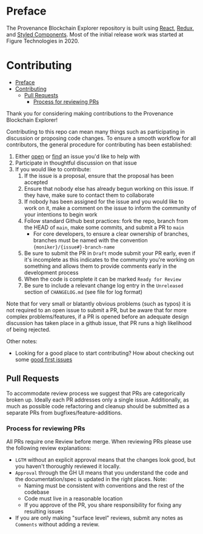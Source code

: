 # Preface 

The Provenance Blockchain Explorer repository is built using [React](https://reactjs.org/), [Redux](https://redux.js.org/), and [Styled Components](https://styled-components.com/).  Most of the initial release work was started at Figure Technologies in 2020.

# Contributing

- [Preface](#preface)
- [Contributing](#contributing)
  - [Pull Requests](#pull-requests)
    - [Process for reviewing PRs](#process-for-reviewing-prs)

Thank you for considering making contributions to the Provenance Blockchain Explorer!

Contributing to this repo can mean many things such as participating in
discussion or proposing code changes. To ensure a smooth workflow for all
contributors, the general procedure for contributing has been established:

1. Either [open](https://github.com/provenance-io/explorer-frontend/issues/new/choose) or
   [find](https://github.com/provenance-io/explorer-frontend/issues) an issue you'd like to help with
2. Participate in thoughtful discussion on that issue
3. If you would like to contribute:
   1. If the issue is a proposal, ensure that the proposal has been accepted
   2. Ensure that nobody else has already begun working on this issue. If they have,
      make sure to contact them to collaborate
   3. If nobody has been assigned for the issue and you would like to work on it,
      make a comment on the issue to inform the community of your intentions
      to begin work
   4. Follow standard Github best practices: fork the repo, branch from the
      HEAD of `main`, make some commits, and submit a PR to `main`
      - For core developers, to ensure a clear ownership of branches, branches must be named with the convention `{moniker}/{issue#}-branch-name`
   5. Be sure to submit the PR in `Draft` mode submit your PR early, even if
      it's incomplete as this indicates to the community you're working on
      something and allows them to provide comments early in the development process
   6. When the code is complete it can be marked `Ready for Review`
   7. Be sure to include a relevant change log entry in the `Unreleased` section
      of `CHANGELOG.md` (see file for log format)

Note that for very small or blatantly obvious problems (such as typos) it is
not required to an open issue to submit a PR, but be aware that for more complex
problems/features, if a PR is opened before an adequate design discussion has
taken place in a github issue, that PR runs a high likelihood of being rejected.

Other notes:

- Looking for a good place to start contributing? How about checking out some
  [good first issues](https://github.com/provenance-io/provenance/issues?q=is%3Aopen+is%3Aissue+label%3A%22good+first+issue%22)

## Pull Requests

To accommodate review process we suggest that PRs are categorically broken up.
Ideally each PR addresses only a single issue. Additionally, as much as possible
code refactoring and cleanup should be submitted as a separate PRs from bugfixes/feature-additions.

### Process for reviewing PRs

All PRs require one Review before merge. When reviewing PRs please use the following review explanations:

- `LGTM` without an explicit approval means that the changes look good, but you haven't thoroughly reviewed it locally.
- `Approval` through the GH UI means that you understand the code and the documentation/spec is updated in the right places.  Note:
  - Naming must be consistent with conventions and the rest of the codebase
  - Code must live in a reasonable location
  - If you approve of the PR, you share responsibility for fixing any resulting issues
- If you are only making "surface level" reviews, submit any notes as `Comments` without adding a review.
